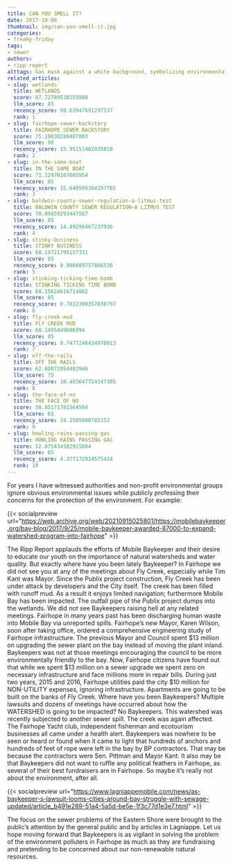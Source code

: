 ```yaml
---
title: CAN YOU SMELL IT?
date: 2017-10-06
thumbnail: img/can-you-smell-it.jpg
categories:
- freaky-friday
tags:
- sewer
authors:
- ripp-report
alttags: Gas mask against a white background, symbolizing environmental pollution concerns ignored by authorities
related_articles:
- slug: wetlands
  title: WETLANDS
  score: 87.72789538259508
  llm_score: 85
  recency_score: 98.63947691297537
  rank: 1
- slug: fairhope-sewer-backstory
  title: FAIRHOPE SEWER BACKSTORY
  score: 75.19030280407003
  llm_score: 90
  recency_score: 15.95151402035018
  rank: 2
- slug: in-the-same-boat
  title: IN THE SAME BOAT
  score: 71.12970187685954
  llm_score: 85
  recency_score: 15.648509384297702
  rank: 3
- slug: baldwin-county-sewer-regulation-a-litmus-test
  title: BALDWIN COUNTY SEWER REGULATION—A LITMUS TEST
  score: 70.89859293447587
  llm_score: 85
  recency_score: 14.49296467237936
  rank: 4
- slug: stinky-business
  title: STINKY BUSINESS
  score: 68.19721795157331
  llm_score: 85
  recency_score: 0.986089757866536
  rank: 5
- slug: stinking-ticking-time-bomb
  title: STINKING TICKING TIME BOMB
  score: 68.15624616714062
  llm_score: 85
  recency_score: 0.7812308357030797
  rank: 6
- slug: fly-creek-mud
  title: FLY CREEK MUD
  score: 68.1495449686994
  llm_score: 85
  recency_score: 0.7477248434970013
  rank: 7
- slug: off-the-rails
  title: OFF THE RAILS
  score: 62.08072954482946
  llm_score: 75
  recency_score: 10.403647724147305
  rank: 8
- slug: the-face-of-no
  title: THE FACE OF NO
  score: 58.85171781564504
  llm_score: 65
  recency_score: 34.2585890782252
  rank: 9
- slug: howling-rains-passing-gas
  title: HOWLING RAINS PASSING GAS
  score: 52.875434582915084
  llm_score: 65
  recency_score: 4.377172914575434
  rank: 10
---
```

For years I have witnessed authorities and non-profit environmental groups ignore obvious environmental issues while publicly professing their concerns for the protection of the environment. For example:

{{< socialpreview url="https://web.archive.org/web/20210915025801/https://mobilebaykeeper.org/bay-blog/2017/9/25/mobile-baykeeper-awarded-87000-to-expand-watershed-program-into-fairhope" >}}

The Ripp Report applauds the efforts of Mobile Baykeeper and their desire to educate our youth on the importance of natural watersheds and water quality. But exactly where have you been lately Baykeeper? In Fairhope we did not see you at any of the meetings about Fly Creek, especially while Tim Kant was Mayor. Since the Publix project construction, Fly Creek has been under attack by developers and the City itself. The creek has been filled with runoff mud. As a result it enjoys limited navigation; furthermore Mobile Bay has been impacted. The outfall pipe of the Publix project dumps into the wetlands. We did not see Baykeepers raising hell at any related meetings. Fairhope in many years past has been discharging human waste into Mobile Bay via unreported spills. Fairhope’s new Mayor, Karen Wilson, soon after taking office, ordered a comprehensive engineering study of Fairhope infrastructure. The previous Mayor and Council spent $13 million on upgrading the sewer plant on the bay instead of moving the plant inland. Baykeepers was not at those meetings encouraging the council to be more environmentally friendly to the bay. Now, Fairhope citizens have found out that while we spent $13 million on a sewer upgrade we spent zero on necessary infrastructure and face millions more in repair bills. During just two years, 2015 and 2016, Fairhope utilities paid the city $10 million for NON-UTILITY expenses, ignoring infrastructure. Apartments are going to be built on the banks of Fly Creek. Where have you been Baykeepers? Multiple lawsuits and dozens of meetings have occurred about how the WATERSHED is going to be impacted? No Baykeepers. This watershed was recently subjected to another sewer spill. The creek was again affected. The Fairhope Yacht club, independent fisherman and ecotourism businesses all came under a health alert. Baykeepers was nowhere to be seen or heard or found when it came to light that hundreds of anchors and hundreds of feet of rope were left in the bay by BP contractors. That may be because the contractors were Sen. Pittman and Mayor Kant. It also may be that Baykeepers did not want to ruffle any political feathers in Fairhope, as several of their best fundraisers are in Fairhope. So maybe it’s really not about the environment, after all.

{{< socialpreview url="https://www.lagniappemobile.com/news/as-baykeeper-s-lawsuit-looms-cities-around-bay-struggle-with-sewage-updated/article_b491e289-51a4-5a5d-be5e-1f3c77d1e3e7.html" >}}

The focus on the sewer problems of the Eastern Shore were brought to the public’s attention by the general public and by articles in Lagniappe. Let us hope moving forward that Baykeepers is as vigilant in solving the problem of the environment polluters in Fairhope as much as they are fundraising and pretending to be concerned about our non-renewable natural resources.
